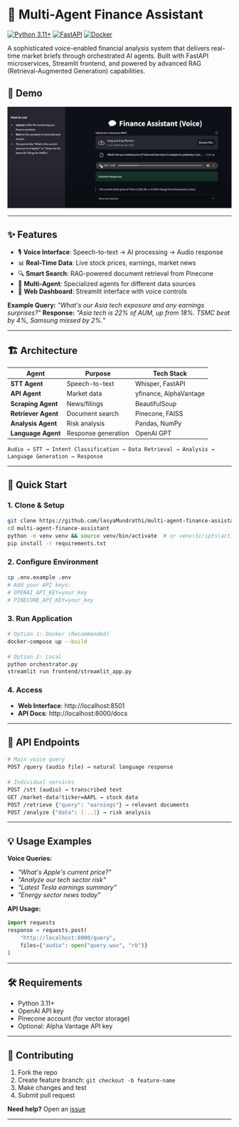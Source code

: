 # 🧠 Multi-Agent Finance Assistant

[![Python 3.11+](https://img.shields.io/badge/python-3.8+-blue.svg)](https://www.python.org/downloads/)
[![FastAPI](https://img.shields.io/badge/FastAPI-0.68+-green.svg)](https://fastapi.tiangolo.com/)
[![Docker](https://img.shields.io/badge/docker-%230db7ed.svg?logo=docker&logoColor=white)](https://www.docker.com/)

A sophisticated voice-enabled financial analysis system that delivers real-time market briefs through orchestrated AI agents. Built with FastAPI microservices, Streamlit frontend, and powered by advanced RAG (Retrieval-Augmented Generation) capabilities.

## 🚀 Demo

[![Watch Demo](demo.png)](https://www.youtube.com/watch?v=skZHYClgcSU)

---

## ✨ Features

- 🎙️ **Voice Interface**: Speech-to-text → AI processing → Audio response
- 📊 **Real-Time Data**: Live stock prices, earnings, market news
- 🔍 **Smart Search**: RAG-powered document retrieval from Pinecone
- 🤖 **Multi-Agent**: Specialized agents for different data sources
- 📱 **Web Dashboard**: Streamlit interface with voice controls

**Example Query:** *"What's our Asia tech exposure and any earnings surprises?"*
**Response:** *"Asia tech is 22% of AUM, up from 18%. TSMC beat by 4%, Samsung missed by 2%."*

---

## 🏗️ Architecture

| Agent | Purpose | Tech Stack |
|-------|---------|------------|
| **STT Agent** | Speech-to-text | Whisper, FastAPI |
| **API Agent** | Market data | yfinance, AlphaVantage |
| **Scraping Agent** | News/filings | BeautifulSoup |
| **Retriever Agent** | Document search | Pinecone, FAISS |
| **Analysis Agent** | Risk analysis | Pandas, NumPy |
| **Language Agent** | Response generation | OpenAI GPT |

```
Audio → STT → Intent Classification → Data Retrieval → Analysis → Language Generation → Response
```

---

## 🚀 Quick Start

### 1. Clone & Setup
```bash
git clone https://github.com/lasyaMundrathi/multi-agent-finance-assistant.git
cd multi-agent-finance-assistant
python -m venv venv && source venv/bin/activate  # or venv\Scripts\activate on Windows
pip install -r requirements.txt
```

### 2. Configure Environment
```bash
cp .env.example .env
# Add your API keys:
# OPENAI_API_KEY=your_key
# PINECONE_API_KEY=your_key
```

### 3. Run Application
```bash
# Option 1: Docker (Recommended)
docker-compose up --build

# Option 2: Local
python orchestrator.py
streamlit run frontend/streamlit_app.py
```

### 4. Access
- **Web Interface**: http://localhost:8501
- **API Docs**: http://localhost:8000/docs

---

## 📡 API Endpoints

```bash
# Main voice query
POST /query (audio file) → natural language response

# Individual services  
POST /stt (audio) → transcribed text
GET /market-data?ticker=AAPL → stock data
POST /retrieve {"query": "earnings"} → relevant documents
POST /analyze {"data": [...]} → risk analysis
```

---

## 💡 Usage Examples

**Voice Queries:**
- *"What's Apple's current price?"*
- *"Analyze our tech sector risk"*
- *"Latest Tesla earnings summary"*
- *"Energy sector news today"*

**API Usage:**
```python
import requests
response = requests.post(
    "http://localhost:8000/query",
    files={"audio": open("query.wav", "rb")}
)
```

---

## 🛠️ Requirements

- Python 3.11+
- OpenAI API key
- Pinecone account (for vector storage)
- Optional: Alpha Vantage API key

---

## 🤝 Contributing

1. Fork the repo
2. Create feature branch: `git checkout -b feature-name`
3. Make changes and test
4. Submit pull request

**Need help?** Open an [issue](https://github.com/lasyaMundrathi/multi-agent-finance-assistant/issues)

---
